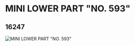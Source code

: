 # MINI LOWER PART "NO. 593"
## 16247
![MINI LOWER PART "NO. 593"](https://lc-www-live-s.legocdn.com/media/bricks/5/2/6057795.jpg)